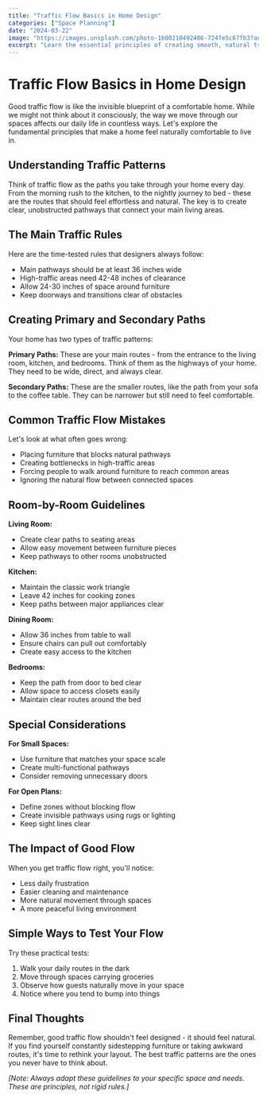 ```yaml
---
title: "Traffic Flow Basics in Home Design"
categories: ["Space Planning"]
date: "2024-03-22"
image: "https://images.unsplash.com/photo-1600210492486-724fe5c67fb3?auto=format&fit=crop&q=80&w=1920"
excerpt: "Learn the essential principles of creating smooth, natural traffic flow in your home for a more comfortable and functional living space."
---
```


# Traffic Flow Basics in Home Design

Good traffic flow is like the invisible blueprint of a comfortable home. While we might not think about it consciously, the way we move through our spaces affects our daily life in countless ways. Let's explore the fundamental principles that make a home feel naturally comfortable to live in.

## Understanding Traffic Patterns

Think of traffic flow as the paths you take through your home every day. From the morning rush to the kitchen, to the nightly journey to bed - these are the routes that should feel effortless and natural. The key is to create clear, unobstructed pathways that connect your main living areas.

## The Main Traffic Rules

Here are the time-tested rules that designers always follow:
- Main pathways should be at least 36 inches wide
- High-traffic areas need 42-48 inches of clearance
- Allow 24-30 inches of space around furniture
- Keep doorways and transitions clear of obstacles

## Creating Primary and Secondary Paths

Your home has two types of traffic patterns:

**Primary Paths:**
These are your main routes - from the entrance to the living room, kitchen, and bedrooms. Think of them as the highways of your home. They need to be wide, direct, and always clear.

**Secondary Paths:**
These are the smaller routes, like the path from your sofa to the coffee table. They can be narrower but still need to feel comfortable.

## Common Traffic Flow Mistakes

Let's look at what often goes wrong:
- Placing furniture that blocks natural pathways
- Creating bottlenecks in high-traffic areas
- Forcing people to walk around furniture to reach common areas
- Ignoring the natural flow between connected spaces

## Room-by-Room Guidelines

**Living Room:**
- Create clear paths to seating areas
- Allow easy movement between furniture pieces
- Keep pathways to other rooms unobstructed

**Kitchen:**
- Maintain the classic work triangle
- Leave 42 inches for cooking zones
- Keep paths between major appliances clear

**Dining Room:**
- Allow 36 inches from table to wall
- Ensure chairs can pull out comfortably
- Create easy access to the kitchen

**Bedrooms:**
- Keep the path from door to bed clear
- Allow space to access closets easily
- Maintain clear routes around the bed

## Special Considerations

**For Small Spaces:**
- Use furniture that matches your space scale
- Create multi-functional pathways
- Consider removing unnecessary doors

**For Open Plans:**
- Define zones without blocking flow
- Create invisible pathways using rugs or lighting
- Keep sight lines clear

## The Impact of Good Flow

When you get traffic flow right, you'll notice:
- Less daily frustration
- Easier cleaning and maintenance
- More natural movement through spaces
- A more peaceful living environment

## Simple Ways to Test Your Flow

Try these practical tests:
1. Walk your daily routes in the dark
2. Move through spaces carrying groceries
3. Observe how guests naturally move in your space
4. Notice where you tend to bump into things

## Final Thoughts

Remember, good traffic flow shouldn't feel designed - it should feel natural. If you find yourself constantly sidestepping furniture or taking awkward routes, it's time to rethink your layout. The best traffic patterns are the ones you never have to think about.

*[Note: Always adapt these guidelines to your specific space and needs. These are principles, not rigid rules.]*
